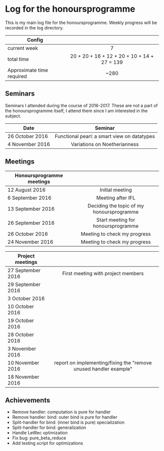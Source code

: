 # Log for the honoursprogramme

This is my main log file for the honoursprogramme. Weekly progress will be recorded in the log directory.

| Config        |          |
| ------------- |:--------:|
| current week    | 7 |
| total time          | 20 + 20 + 16 + 12 + 20 + 10 + 14 + 27 = 139      |
| Approximate time required | ~280 |

## Seminars
Seminars I attended during the course of 2016-2017. These are not a part of the honoursprogramme itself, I attend them since I am interested in the subject.


| Date        |     Seminar     |
| ------------- |:--------:|
|  26 October 2016  | Functional pearl: a smart view on datatypes  |
| 4 November 2016          | Variations on Noetherianness      |

## Meetings

| Honoursprogramme meetings        |          |
| ------------- |:--------:|
| 12 August 2016   | Initial meeting |
| 6 September 2016          | Meeting after IFL      |
| 13 September 2016          | Deciding the topic of my honoursprogramme      |
| 26 September 2016          | Start meeting for honoursprogramme      |
| 26 October 2016          | Meeting to check my progress      |
| 24 November 2016   |  Meeting to check my progress |

| Project meetings        |          |
| ------------- |:--------:|
| 27 September 2016   | First meeting with project members |
| 29 September 2016   |  |
| 3 October 2016   |  |
| 10 October 2016   |  |
| 19 October 2016   |  |
| 28 October 2016   |  |
| 3 November 2016   |  |
| 10 November 2016   | report on implementing/fixing the "remove unused handler example" |
| 18 November 2016   |  |


## Achievements
- Remove handler: computation is pure for handler
- Remove handler: bind: outer bind is pure for handler
- Split-handler for bind: (inner bind is pure) specialization
- Split-handler for bind: generalization
- Handle LetRec optimization
- Fix bug: pure_beta_reduce
- Add testing script for optimizations
